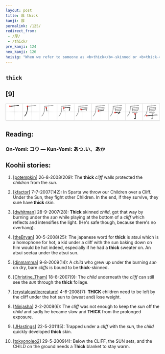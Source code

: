 ```yaml
---
layout: post
title: 厚 thick
kanji: 厚
permalink: /125/
redirect_from:
 - /厚/
 - /thick/
pre_kanji: 124
nex_kanji: 126
heisig: "When we refer to someone as <b>thick</b>-skinned or <b>thick-</b>headed, we are usually quick to add - even if only under our breath - something about their upbringing. Perhaps it is because deep down we cherish the belief that by nature people are basically tender and sensitive. Be that as it may, the Japanese character for <b>thick</b> depicts a <i>child</i> abandoned out on the wild <i>cliffs</i>, exposed to the heat of the <i>sun</i>, and thus doomed to develop a head and skin as <b>thick</b> as the parent who left it there."
---
```


## `thick`

## [9]

<div class="stroke"><img src="../images/E58E9A.png" /></div>

## Reading:

### On-Yomi: コウ &mdash; Kun-Yomi: あつ.い、あか

## Koohii stories:

1) [<a href="http://kanji.koohii.com/profile/potempkin">potempkin</a>] 26-8-2008(209): The <strong>thick</strong> <em>cliff</em> walls protected the <em>children</em> from the <em>sun</em>. 

2) [<a href="http://kanji.koohii.com/profile/kfactor">kfactor</a>] 7-7-2007(142): In Sparta we throw our Children over a Cliff. Under the Sun, they fight other Children. In the end, if they survive, they sure have<strong> thick</strong> skin. 

3) [<a href="http://kanji.koohii.com/profile/dwhitman">dwhitman</a>] 28-9-2007(28): <strong>Thick</strong> skinned <em>child</em>, got that way by burning under the <em>sun</em> while playing at the bottom of a <em>cliff</em> which reflects and intensifies the light. (He&#039;s safe though, because there&#039;s no overhang). 

4) [<a href="http://kanji.koohii.com/profile/theBryan">theBryan</a>] 30-5-2008(25): The japanese word for<strong> thick</strong> is atsui which is a homophone for hot, a kid under a cliff with the sun baking down on him would be hot indeed, especially if he had a<strong> thick</strong> sweater on. An atsui seetaa under the atsui sun. 

5) [<a href="http://kanji.koohii.com/profile/dinmamma">dinmamma</a>] 9-8-2009(14): A <em>child</em> who grew up under the burning <em>sun</em> on dry, bare <em>cliffs</em> is bound to be<strong> thick</strong>-skinned. 

6) [<a href="http://kanji.koohii.com/profile/Christine_Tham">Christine_Tham</a>] 18-8-2007(9): The <em>child</em> underneath the <em>cliff</em> can still see the <em>sun</em> through the<strong> thick</strong> foliage. 

7) [<a href="http://kanji.koohii.com/profile/crystalcastlecreature">crystalcastlecreature</a>] 4-6-2008(7): <strong>THICK</strong> children need to be left by the cliff under the hot sun to (sweat and) lose weight. 

8) [<a href="http://kanji.koohii.com/profile/Ninjasha">Ninjasha</a>] 2-2-2008(6): The <em>cliff</em> was not enough to keep the <em>sun</em> off the <em>child</em> and sadly he became slow and<strong> THICK</strong> from the prolonged exposure. 

9) [<a href="http://kanji.koohii.com/profile/JHastings">JHastings</a>] 22-5-2011(5): Trapped under a <em>cliff</em> with the <em>sun</em>, the <em>child</em> quickly developed<strong> thick</strong> skin. 

10) [<a href="http://kanji.koohii.com/profile/tokyonoleo2">tokyonoleo2</a>] 29-5-2009(4): Below the CLIFF, the SUN sets, and the CHILD on the ground needs a<strong> Thick</strong> blanket to stay warm. 
